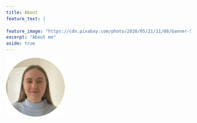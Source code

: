 ```yaml
---
title: About
feature_text: |
 
feature_image: "https://cdn.pixabay.com/photo/2020/05/21/11/08/banner-5200269_1280.jpg"
excerpt: "About me"
aside: true
---
```


![Madeline Mulder Profile Picture](https://github.com/MadelineMulder/MadelineMulder.github.io/blob/0d8a126822de5369fe851a80b1c55cc41da84af3/assets/me.png)

